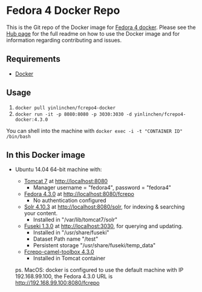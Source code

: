# Fedora 4 Docker Repo

This is the Git repo of the Docker image for [Fedora 4 docker](https://hub.docker.com/r/yinlinchen/fcrepo4-docker/). Please see the [Hub page](https://hub.docker.com/r/yinlinchen/fcrepo4-docker/) for the full readme on how to use the Docker image and for information regarding contributing and issues.

## Requirements

* [Docker](https://www.docker.com/)

## Usage

1. `docker pull yinlinchen/fcrepo4-docker`
2. `docker run -it -p 8080:8080 -p 3030:3030 -d yinlinchen/fcrepo4-docker:4.3.0`

You can shell into the machine with `docker exec -i -t "CONTAINER ID" /bin/bash`

## In this Docker image

* Ubuntu 14.04 64-bit machine with: 
  * [Tomcat 7](http://tomcat.apache.org) at [http://localhost:8080](http://localhost:8080)
    * Manager username = "fedora4", password = "fedora4"
  * [Fedora 4.3.0](http://fedora.info/about) at [http://localhost:8080/fcrepo](http://localhost:8080/fcrepo)
    * No authentication configured
  * [Solr 4.10.3](http://lucene.apache.org/solr/) at [http://localhost:8080/solr](http://localhost:8080/solr), for indexing & searching your content.
    * Installed in "/var/lib/tomcat7/solr"
  * [Fuseki 1.3.0](http://jena.apache.org/documentation/serving_data/index.html) at [http://localhost:3030](http://localhost:3030), for querying and updating.
    * Installed in "/usr/share/fuseki"
    * Dataset Path name "/test"
    * Persistent storage "/usr/share/fuseki/temp\_data"
  * [Fcrepo-camel-toolbox 4.3.0](https://github.com/fcrepo4-labs/fcrepo-camel-toolbox)
    * Installed in Tomcat container

  ps. MacOS: docker is configured to use the default machine with IP 192.168.99.100, the Fedora 4.3.0 URL is http://192.168.99.100:8080/fcrepo 
